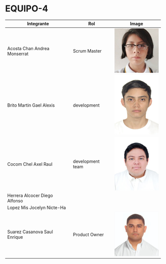 # EQUIPO-4

| Integrante                    | Rol           | Image                                               |
| ----------------------------- | ------------- | --------------------------------------------------- |
| Acosta Chan Andrea Monserrat  |      Scrum Master         |        <img src="images/Andrea foto.jpeg" alt="Foto" width="150">                                             |
| Brito Martin Gael Alexis      |      development                                                           |<img src="images/Gael.jpg" alt="Foto" width= "150"> |
| Cocom Chel Axel Raul          | development team          |   <img src="images/axel.jpeg" alt="Foto" width="150">                                                  |
| Herrera Alcocer Diego Alfonso |               |                                                     |
| Lopez Mis Jocelyn Nicte-Ha    |         |                                             |
| Suarez Casanova Saul Enrique  | Product Owner | <img src="images/saul.jpeg" alt="Foto" width="150"> |
